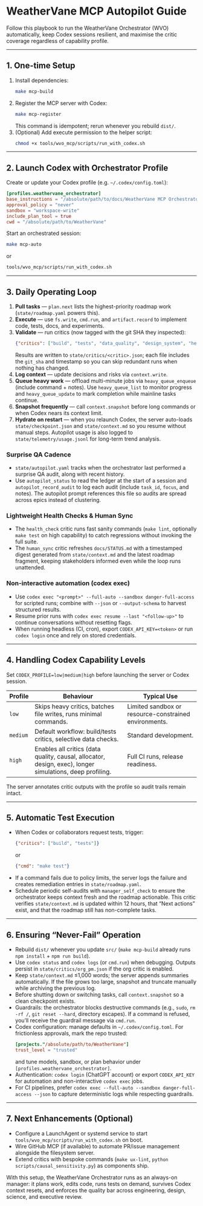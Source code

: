 # WeatherVane MCP Autopilot Guide

Follow this playbook to run the WeatherVane Orchestrator (WVO) automatically, keep Codex sessions resilient, and maximise the critic coverage regardless of capability profile.

---

## 1. One-time Setup
1. Install dependencies:
   ```bash
   make mcp-build
   ```
2. Register the MCP server with Codex:
   ```bash
   make mcp-register
   ```
   This command is idempotent; rerun whenever you rebuild `dist/`.
3. (Optional) Add execute permission to the helper script:
   ```bash
   chmod +x tools/wvo_mcp/scripts/run_with_codex.sh
   ```

---

## 2. Launch Codex with Orchestrator Profile

Create or update your Codex profile (e.g. `~/.codex/config.toml`):
```toml
[profiles.weathervane_orchestrator]
base_instructions = "/absolute/path/to/docs/WeatherVane MCP Orchestrator — Master System Prompt.md"
approval_policy = "never"
sandbox = "workspace-write"
include_plan_tool = true
cwd = "/absolute/path/to/WeatherVane"
```

Start an orchestrated session:
```bash
make mcp-auto
```
or
```bash
tools/wvo_mcp/scripts/run_with_codex.sh
```

---

## 3. Daily Operating Loop
1. **Pull tasks** — `plan.next` lists the highest-priority roadmap work (`state/roadmap.yaml` powers this).
2. **Execute** — use `fs.write`, `cmd.run`, and `artifact.record` to implement code, tests, docs, and experiments.
3. **Validate** — run critics (now tagged with the git SHA they inspected):
   ```json
   {"critics": ["build", "tests", "data_quality", "design_system", "health_check", "human_sync"]}
   ```
   Results are written to `state/critics/<critic>.json`; each file includes the `git_sha` and timestamp so you can skip redundant runs when nothing has changed.
4. **Log context** — update decisions and risks via `context.write`.
5. **Queue heavy work** — offload multi-minute jobs via `heavy_queue_enqueue` (include command + notes). Use `heavy_queue_list` to monitor progress and `heavy_queue_update` to mark completion while mainline tasks continue.
6. **Snapshot frequently** — call `context.snapshot` before long commands or when Codex nears its context limit.
7. **Hydrate on restart** — when you relaunch Codex, the server auto-loads `state/checkpoint.json` and `state/context.md` so you resume without manual steps. Autopilot usage is also logged to `state/telemetry/usage.jsonl` for long-term trend analysis.

### Surprise QA Cadence
- `state/autopilot.yaml` tracks when the orchestrator last performed a surprise QA audit, along with recent history.
- Use `autopilot_status` to read the ledger at the start of a session and `autopilot_record_audit` to log each audit (include `task_id`, `focus`, and notes). The autopilot prompt references this file so audits are spread across epics instead of clustering.

### Lightweight Health Checks & Human Sync
- The `health_check` critic runs fast sanity commands (`make lint`, optionally `make test` on high capability) to catch regressions without invoking the full suite.
- The `human_sync` critic refreshes `docs/STATUS.md` with a timestamped digest generated from `state/context.md` and the latest roadmap fragment, keeping stakeholders informed even while the loop runs unattended.

### Non-interactive automation (codex exec)
- Use `codex exec "<prompt>" --full-auto --sandbox danger-full-access` for scripted runs; combine with `--json` or `--output-schema` to harvest structured results.
- Resume prior runs with `codex exec resume --last "<follow-up>"` to continue conversations without resetting flags.
- When running headless (CI, cron), export `CODEX_API_KEY=<token>` or run `codex login` once and rely on stored credentials.

---

## 4. Handling Codex Capability Levels
Set `CODEX_PROFILE=low|medium|high` before launching the server or Codex session.

| Profile | Behaviour | Typical Use |
| ------- | ---------- | ------------ |
| `low` | Skips heavy critics, batches file writes, runs minimal commands. | Limited sandbox or resource-constrained environments. |
| `medium` | Default workflow: build/tests critics, selective data checks. | Standard development. |
| `high` | Enables all critics (data quality, causal, allocator, design, exec), longer simulations, deep profiling. | Full CI runs, release readiness. |

The server annotates critic outputs with the profile so audit trails remain intact.

---

## 5. Automatic Test Execution
- When Codex or collaborators request tests, trigger:
  ```json
  {"critics": ["build", "tests"]}
  ```
  or
  ```json
  {"cmd": "make test"}
  ```
- If a command fails due to policy limits, the server logs the failure and creates remediation entries in `state/roadmap.yaml`.
- Schedule periodic self-audits with `manager_self_check` to ensure the orchestrator keeps context fresh and the roadmap actionable. This critic verifies `state/context.md` is updated within 12 hours, that “Next actions” exist, and that the roadmap still has non-complete tasks.

---

## 6. Ensuring “Never-Fail” Operation
- Rebuild `dist/` whenever you update `src/` (`make mcp-build` already runs `npm install` + `npm run build`).
- Use `codex status` and `codex logs` (or `cmd.run`) when debugging. Outputs persist in `state/critics/org_pm.json` if the org critic is enabled.
- Keep `state/context.md` ≤1,000 words; the server appends summaries automatically. If the file grows too large, snapshot and truncate manually while archiving the previous log.
- Before shutting down or switching tasks, call `context.snapshot` so a clean checkpoint exists.
- Guardrails: the orchestrator blocks destructive commands (e.g., `sudo`, `rm -rf /`, `git reset --hard`, directory escapes). If a command is refused, you’ll receive the guardrail message via `cmd.run`.
- Codex configuration: manage defaults in `~/.codex/config.toml`. For frictionless approvals, mark the repo trusted:
  ```toml
  [projects."/absolute/path/to/WeatherVane"]
  trust_level = "trusted"
  ```
  and tune models, sandbox, or plan behavior under `[profiles.weathervane_orchestrator]`.
- Authentication: `codex login` (ChatGPT account) or export `CODEX_API_KEY` for automation and non-interactive `codex exec` jobs.
- For CI pipelines, prefer `codex exec --full-auto --sandbox danger-full-access --json` to capture deterministic logs while respecting guardrails.

---

## 7. Next Enhancements (Optional)
- Configure a LaunchAgent or systemd service to start `tools/wvo_mcp/scripts/run_with_codex.sh` on boot.
- Wire GitHub MCP (if available) to automate PR/issue management alongside the filesystem server.
- Extend critics with bespoke commands (`make ux-lint`, `python scripts/causal_sensitivity.py`) as components ship.

With this setup, the WeatherVane Orchestrator runs as an always-on manager: it plans work, edits code, runs tests on demand, survives Codex context resets, and enforces the quality bar across engineering, design, science, and executive review.
